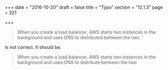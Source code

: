 +++
date = "2016-10-20"
draft = false
title = "Typo"
section = "12.1.3"
page = 321

+++

> When you create a load balancer, AWS starts two instances in the background and uses DNS to distributed between the two.

Is not correct. It should be.

> When you create a load balancer, AWS starts two instances in the background and uses DNS to distribute between the two.
